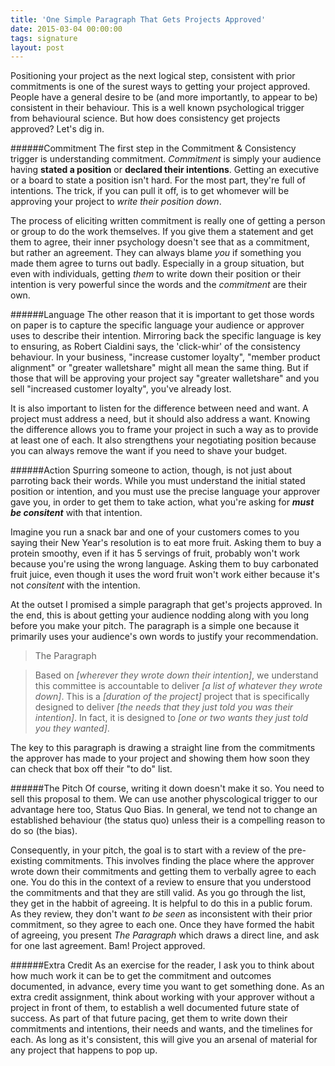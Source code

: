 ```yaml
---
title: 'One Simple Paragraph That Gets Projects Approved'
date: 2015-03-04 00:00:00 
tags: signature
layout: post
---
```

Positioning your project as the next logical step, consistent with prior commitments is one of the surest ways to getting your project approved. People have a general desire to be (and more importantly, to appear to be) consistent in their behaviour.  This is a well known psychological trigger from behavioural science.  But how does consistency get projects approved?  Let's dig in.

######Commitment
The first step in the Commitment & Consistency trigger is understanding commitment.  *Commitment* is simply your audience having **stated a position** or **declared their intentions**. Getting an executive or a board to state a position isn't hard.  For the most part, they're full of intentions.  The trick, if you can pull it off, is to get whomever will be approving your project to _write their position down_.  

The process of eliciting written commitment is really one of getting a person or group to do the work themselves.  If you give them a statement and get them to agree, their inner psychology doesn't see that as a commitment, but rather an agreement.  They can always blame *you* if something you made them agree to turns out badly.  Especially in a group situation, but even with individuals, getting _them_ to write down their position or their intention is very powerful since the words and the _commitment_ are their own.

######Language
The other reason that it is important to get those words on paper is to capture the specific language your audience or approver uses to describe their intention.  Mirroring back the specific language is key to ensuring, as Robert Cialdini says, the 'click-whir' of the consistency behaviour.  In your business, "increase customer loyalty", "member product alignment" or "greater walletshare" might all mean the same thing.  But if those that will be approving your project say "greater walletshare" and you sell "increased customer loyalty", you've already lost.

It is also important to listen for the difference between need and want.  A project must address a need, but it should also address a want.  Knowing the difference allows you to frame your project in such a way as to provide at least one of each.  It also strengthens your negotiating position because you can always remove the want if you need to shave your budget.

######Action
Spurring someone to action, though, is not just about parroting back their words.  While you must understand the initial stated position or intention, and you must use the precise language your approver gave you, in order to get them to take action, what you're asking for ***must be consitent*** with that intention.  

Imagine you run a snack bar and one of your customers comes to you saying their New Year's resolution is to eat more fruit. Asking them to buy a protein smoothy, even if it has 5 servings of fruit, probably won't work because you're using the wrong language.  Asking them to buy carbonated fruit juice, even though it uses the word fruit won't work either because it's not *consitent* with the intention.

At the outset I promised a simple paragraph that get's projects approved.  In the end, this is about getting your audience nodding along with you long before you make your pitch.  The paragraph is a simple one because it primarily uses your audience's own words to justify your recommendation.

>The Paragraph

>Based on *[wherever they wrote down their intention]*, we understand this committee is accountable to deliver *[a list of whatever they wrote down]*.  This is a *[duration of the project]* project that is specifically designed to deliver *[the needs that they just told you was their intention]*.  In fact, it is designed to *[one or two wants they just told you they wanted]*.  

The key to this paragraph is drawing a straight line from the commitments the approver has made to your project and showing them how soon they can check that box off their "to do" list.

######The Pitch
Of course, writing it down doesn't make it so. You need to sell this proposal to them.  We can use another physcological trigger to our advantage here too, Status Quo Bias.  In general, we tend not to change an established behaviour (the status quo) unless their is a compelling reason to do so (the bias).  

Consequently, in your pitch, the goal is to start with a review of the pre-existing commitments.  This involves finding the place where the approver wrote down their commitments and getting them to verbally agree to each one.  You do this in the context of a review to ensure that you understood the commitments and that they are still valid.  As you go through the list, they get in the habbit of agreeing.  It is helpful to do this in a public forum. As they review, they don't want *to be seen* as inconsistent with their prior commitment, so they agree to each one.  Once they have formed the habit of agreeing, you present *The Paragraph* which draws a direct line, and ask for one last agreement.  Bam! Project approved.

######Extra Credit
As an exercise for the reader, I ask you to think about how much work it can be to get the commitment and outcomes documented, in advance, every time you want to get something done.  As an extra credit assignment, think about working with your approver without a project in front of them, to establish a well documented future state of success.  As part of that future pacing, get them to write down their commitments and intentions, their needs and wants, and the timelines for each.  As long as it's consistent, this will give you an arsenal of material for any project that happens to pop up.
